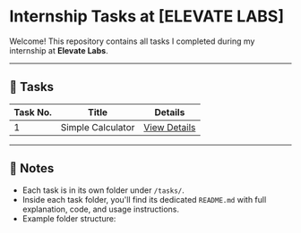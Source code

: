 # Internship Tasks at [ELEVATE LABS]

Welcome! This repository contains all tasks I completed during my internship at **Elevate Labs**.

---

## 📂 Tasks

| Task No. | Title | Details |
|----------|-------|---------|
| 1 | Simple Calculator | [View Details](./SimpleCalculatorTask1) |

---

## 📌 Notes

- Each task is in its own folder under `/tasks/`.
- Inside each task folder, you'll find its dedicated `README.md` with full explanation, code, and usage instructions.
- Example folder structure:
